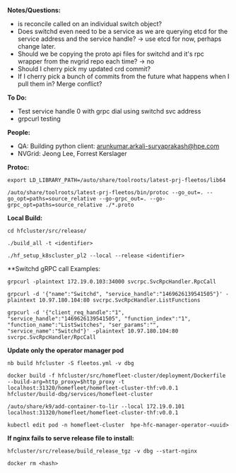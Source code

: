 **Notes/Questions:**
- is reconcile called on an individual switch object?
- Does switchd even need to be a service as we are querying etcd for the service address and the service handle? -> use etcd for now, perhaps change later.
- Should we be copying the proto api files for switchd and it's rpc wrapper from the nvgrid repo each time? -> no
- Should I cherry pick my updated crd commit?
- If I cherry pick a bunch of commits from the future what happens when I pull them in? Merge conflict?

**To Do:**
- Test service handle 0 with grpc dial using switchd svc address
- grpcurl testing

**People:**
- QA: Building python client: [arunkumar.arkali-suryaprakash@hpe.com](mailto:arunkumar.arkali-suryaprakash@hpe.com)
- NVGrid: Jeong Lee, Forrest Kerslager

**Protoc:**
```
export LD_LIBRARY_PATH=/auto/share/toolroots/latest-prj-fleetos/lib64
```
```
/auto/share/toolroots/latest-prj-fleetos/bin/protoc --go_out=. --go_opt=paths=source_relative --go-grpc_out=. --go-grpc_opt=paths=source_relative ./*.proto
```

**Local Build:**
```
cd hfcluster/src/release/
```
```
./build_all -t <identifier>
```
```
./hf_setup_k8scluster_pl2 --local --release <identifier>
```

**Switchd gRPC call Examples:
```
grpcurl -plaintext 172.19.0.103:34000 svcrpc.SvcRpcHandler.RpcCall
```
```
grpcurl -d '{"name":"Switchd", "service_handle":"1469626139541505"}' -plaintext 10.97.180.104:80 svcrpc.SvcRpcHandler.ListFunctions
```
```
grpcurl -d '{"client_req_handle":"1", "service_handle":"1469626139541505", "function_index":"1", "function_name":"ListSwitches", "ser_params":"", "service_name":"Switchd"}' -plaintext 10.97.180.104:80 svcrpc.SvcRpcHandler/RpcCall

```
**Update only the operator manager pod**
```
nb build hfcluster -S fleetos.yml -v dbg
```
```
docker build -f hfcluster/src/homefleet-cluster/deployment/Dockerfile --build-arg=http_proxy=$http_proxy -t localhost:31320/homefleet/homefleet-cluster-thf:v0.0.1 hfcluster/build-dbg/services/homefleet-cluster
```
```
/auto/share/k9/add-container-to-lir --local 172.19.0.101 localhost:31320/homefleet/homefleet-cluster-thf:v0.0.1
```
```
kubectl edit pod -n homefleet-cluster  hpe-hfc-manager-operator-<uuid>
```

**If nginx fails to serve release file to install:**
```
hfcluster/src/release/build_release_tgz -v dbg --start-nginx
```
```
docker rm <hash>
```
